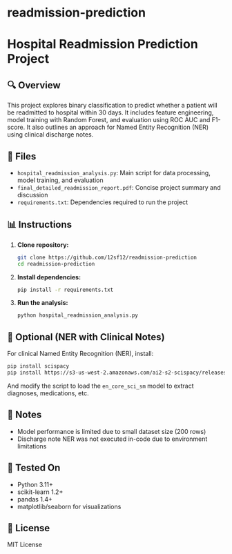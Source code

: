 # readmission-prediction

# Hospital Readmission Prediction Project

## 🔍 Overview

This project explores binary classification to predict whether a patient will be readmitted to hospital within 30 days. It includes feature engineering, model training with Random Forest, and evaluation using ROC AUC and F1-score. It also outlines an approach for Named Entity Recognition (NER) using clinical discharge notes.

## 📁 Files

* `hospital_readmission_analysis.py`: Main script for data processing, model training, and evaluation
* `final_detailed_readmission_report.pdf`: Concise project summary and discussion
* `requirements.txt`: Dependencies required to run the project

## 📊 Instructions

1. **Clone repository:**

   ```bash
   git clone https://github.com/12sf12/readmission-prediction
   cd readmission-prediction
   ```

2. **Install dependencies:**

   ```bash
   pip install -r requirements.txt
   ```

3. **Run the analysis:**

   ```bash
   python hospital_readmission_analysis.py
   ```

## 🧠 Optional (NER with Clinical Notes)

For clinical Named Entity Recognition (NER), install:

```bash
pip install scispacy
pip install https://s3-us-west-2.amazonaws.com/ai2-s2-scispacy/releases/v0.5.0/en_core_sci_sm-0.5.0.tar.gz
```

And modify the script to load the `en_core_sci_sm` model to extract diagnoses, medications, etc.

## 📌 Notes

* Model performance is limited due to small dataset size (200 rows)
* Discharge note NER was not executed in-code due to environment limitations

## 🧪 Tested On

* Python 3.11+
* scikit-learn 1.2+
* pandas 1.4+
* matplotlib/seaborn for visualizations

## 📄 License

MIT License
